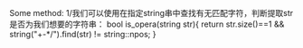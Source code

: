 Some method:
1/我们可以使用在指定string串中查找有无匹配字符，判断提取str是否为我们想要的字符串：
  bool is_opera(string str){
        return str.size()==1 && string("+-*/").find(str) != string::npos;
    }
